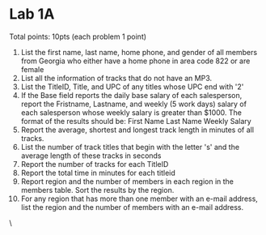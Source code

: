 # Lab 1A

Total points: 10pts (each problem 1 point)

1. List the first name, last name, home phone, and gender of all members from Georgia who either have a home phone in area code 822 or are female
2. List all the information of tracks that do not have an MP3.
3. List the TitleID, Title, and UPC of any titles whose UPC end with '2'
4. If the Base field reports the daily base salary of each salesperson, report the Fristname, Lastname, and weekly (5 work days) salary of each salesperson whose weekly salary is greater than $1000. The format of the results should be: First Name  Last Name  Weekly Salary
5. Report the average, shortest and longest track length in minutes of all tracks.
6. List the number of track titles that begin with the letter 's' and the average length of these tracks in seconds
7. Report the number of tracks for each TitleID
8. Report the total time in minutes for each titleid
9. Report region and the number of members in each region in the members table. Sort the results by the region.
10. For any region that has more than one member with an e-mail address, list the region and the number of members with an e-mail address.

\
